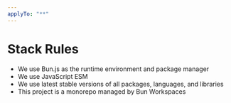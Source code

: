 ```yaml
---
applyTo: "**"
---
```


# Stack Rules

- We use Bun.js as the runtime environment and package manager
- We use JavaScript ESM
- We use latest stable versions of all packages, languages, and libraries
- This project is a monorepo managed by Bun Workspaces
